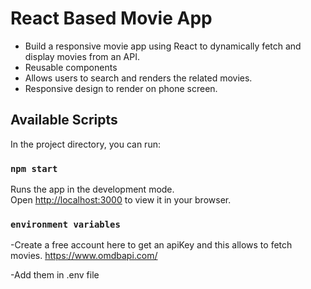 # React Based Movie App

- Build a responsive movie app using React to dynamically fetch and display movies from an API.
- Reusable components
- Allows users to search and renders the related movies.
- Responsive design to render on phone screen.

## Available Scripts

In the project directory, you can run:

### `npm start`

Runs the app in the development mode.\
Open [http://localhost:3000](http://localhost:3000) to view it in your browser.

### `environment variables`

-Create a free account here to get an apiKey and this allows to fetch movies.
https://www.omdbapi.com/

-Add them in .env file






